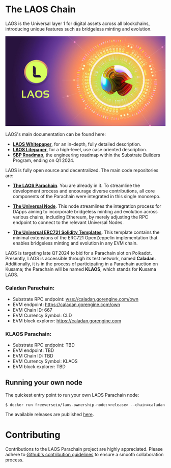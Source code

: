 # The LAOS Chain

LAOS is the Universal layer 1 for digital assets across all blockchains, introducing unique features such as bridgeless minting and evolution. 

![LAOS Logo](docs/LAOS_logo.png)

LAOS's main documentation can be found here:
- **[LAOS Whitepaper](https://github.com/freeverseio/laos-whitepaper/blob/main/laos.pdf)**, for an in-depth, fully detailed description.
- **[LAOS Litepaper](https://spaces.gorengine.com/laos/LAOS_litepaper.pdf)**, for a high-level, use case oriented description.
- **[SBP Roadmap](https://github.com/freeverseio/laos-roadmap)**, the engineering roadmap within the Substrate Builders Program, ending on Q1 2024.

LAOS is fully open source and decentralized. The main code repositories are:

* **[The LAOS Parachain](#the-laos-parachain-monorepo)**. You are already in it. To streamline the development process and encourage diverse contributions, all core components of the Parachain were integrated in this single monorepo.

* **[The Universal Node](https://github.com/freeverseio/laos-universal-node)**. This node streamlines the integration process for DApps aiming to incorporate bridgeless minting and evolution across various chains, including Ethereum, by merely adjusting the RPC endpoint to connect to the relevant Universal Nodes.

* **[The Universal ERC721 Solidity Templates](https://github.com/freeverseio/laos-erc721)**. This template contains the minimal extensions of the ERC721 OpenZeppelin implementation that enables bridgeless minting and evolution in any EVM chain.

LAOS is targeting late Q1'2024 to bid for a Parachain slot on Polkadot.
Presently, LAOS is accessible through its test network, named **Caladan**. Additionally, it is in the process of participating in a Parachain auction on Kusama; the Parachain will be named **KLAOS**, which stands for **K**usama LAOS. 

### Caladan Parachain: 
* Substrate RPC endpoint: [wss://caladan.gorengine.com/own](https://polkadot.js.org/apps/?rpc=wss%3A%2F%2Fcaladan.gorengine.com%2Fown#/explorer)
* EVM endpoint: https://caladan.gorengine.com/own
* EVM Chain ID: 667
* EVM Currency Symbol: CLD 
* EVM block explorer: https://caladan.gorengine.com 

### KLAOS Parachain: 
* Substrate RPC endpoint: TBD
* EVM endpoint: TBD
* EVM Chain ID: TBD
* EVM Currency Symbol: KLAOS 
* EVM block explorer: TBD

## Running your own node

The quickest entry point to run your own LAOS Parachain node:
```
$ docker run freeverseio/laos-ownership-node:<release> --chain=caladan
```
The available releases are published [here](https://github.com/freeverseio/laos/releases).

# Contributing

Contributions to the LAOS Parachain project are highly appreciated. Please adhere to [Github's contribution guidelines](https://docs.github.com/en/get-started/quickstart/contributing-to-projects) to ensure a smooth collaboration process.